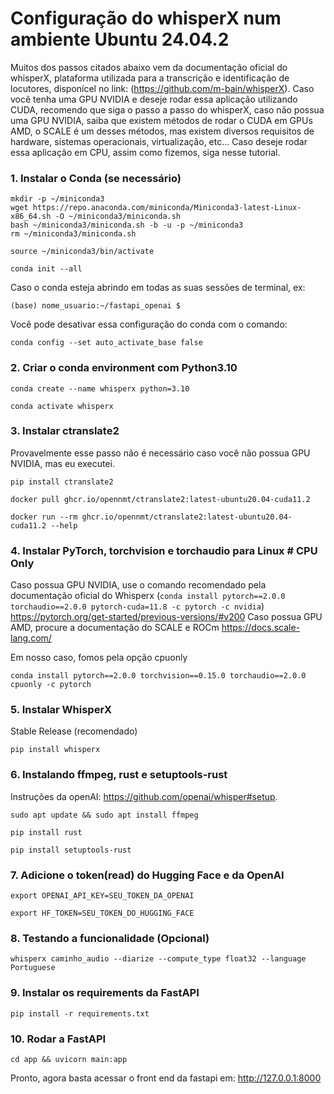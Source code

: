 # Configuração do whisperX num ambiente Ubuntu 24.04.2

Muitos dos passos citados abaixo vem da documentação oficial do whisperX, plataforma utilizada para a transcrição e identificação de locutores, disponícel no link: (https://github.com/m-bain/whisperX).
Caso você tenha uma GPU NVIDIA e deseje rodar essa aplicação utilizando CUDA, recomendo que siga o passo a passo do whisperX, caso não possua uma GPU NVIDIA, saiba que existem métodos de rodar o CUDA em GPUs AMD, o SCALE é um desses métodos, mas existem diversos requisitos de hardware, sistemas operacionais, virtualização, etc... Caso deseje rodar essa aplicação em CPU, assim como fizemos, siga nesse tutorial.

### 1. Instalar o Conda (se necessário)

```
mkdir -p ~/miniconda3
wget https://repo.anaconda.com/miniconda/Miniconda3-latest-Linux-x86_64.sh -O ~/miniconda3/miniconda.sh
bash ~/miniconda3/miniconda.sh -b -u -p ~/miniconda3
rm ~/miniconda3/miniconda.sh
```
```
source ~/miniconda3/bin/activate
```

```
conda init --all
```
Caso o conda esteja abrindo em todas as suas sessões de terminal, ex:

```
(base) nome_usuario:~/fastapi_openai $
```

Você pode desativar essa configuração do conda com o comando:

```
conda config --set auto_activate_base false
```


### 2. Criar o conda environment com Python3.10

```
conda create --name whisperx python=3.10
```

```
conda activate whisperx
```

### 3. Instalar ctranslate2

Provavelmente esse passo não é necessário caso você não possua GPU NVIDIA, mas eu executei.

```
pip install ctranslate2
```

```
docker pull ghcr.io/opennmt/ctranslate2:latest-ubuntu20.04-cuda11.2
```

```
docker run --rm ghcr.io/opennmt/ctranslate2:latest-ubuntu20.04-cuda11.2 --help
```

### 4. Instalar PyTorch, torchvision e torchaudio para Linux # CPU Only
Caso possua GPU NVIDIA, use o comando recomendado pela documentação oficial do Whisperx
(```conda install pytorch==2.0.0 torchaudio==2.0.0 pytorch-cuda=11.8 -c pytorch -c nvidia```)
https://pytorch.org/get-started/previous-versions/#v200
Caso possua GPU AMD, procure a documentação do SCALE e ROCm https://docs.scale-lang.com/

Em nosso caso, fomos pela opção cpuonly
```
conda install pytorch==2.0.0 torchvision==0.15.0 torchaudio==2.0.0 cpuonly -c pytorch
```

### 5. Instalar WhisperX

Stable Release (recomendado)

```
pip install whisperx
```

### 6. Instalando ffmpeg, rust e setuptools-rust

Instruções da openAI: https://github.com/openai/whisper#setup.


```
sudo apt update && sudo apt install ffmpeg
```

```
pip install rust
```

```
pip install setuptools-rust
```

### 7. Adicione o token(read) do Hugging Face e da OpenAI

```
export OPENAI_API_KEY=SEU_TOKEN_DA_OPENAI
```
```
export HF_TOKEN=SEU_TOKEN_DO_HUGGING_FACE
```

### 8. Testando a funcionalidade (Opcional)
```
whisperx caminho_audio --diarize --compute_type float32 --language Portuguese
```

### 9. Instalar os requirements da FastAPI
```
pip install -r requirements.txt
```

### 10. Rodar a FastAPI

```
cd app && uvicorn main:app
```
Pronto, agora basta acessar o front end da fastapi em: http://127.0.0.1:8000